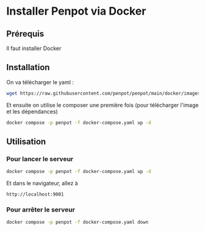 # Installer Penpot via Docker

## Prérequis

Il faut installer Docker

## Installation

On va télécharger le yaml :

```bash
wget https://raw.githubusercontent.com/penpot/penpot/main/docker/images/docker-compose.yaml
```



Et ensuite on utilise le composer une première fois (pour télécharger l'image et les dépendances)

```bash
docker compose -p penpot -f docker-compose.yaml up -d
```

## Utilisation

### Pour lancer le serveur

```bash
docker compose -p penpot -f docker-compose.yaml up -d
```

Et dans le navigateur, allez à

```http
http://localhost:9001
```

### Pour arrêter le serveur

```bash
docker compose -p penpot -f docker-compose.yaml down
```
